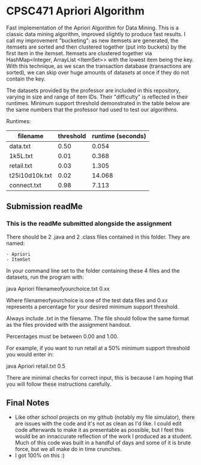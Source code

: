 # CPSC471 Apriori Algorithm

Fast implementation of the Apriori Algorithm for Data Mining. This is a classic data mining algorithm, improved slightly to produce fast results. I call my improvement "bucketing": as new itemsets are generated, the itemsets are sorted and then clustered together (put into buckets) by the first item in the itemset. Itemsets are clustered together via HashMap<Integer, ArrayList \<ItemSet>> with the lowest item being the key. With this technique, as we scan the transaction database (transactions are sorted), we can skip over huge amounts of datasets at once if they do not contain the key.

The datasets provided by the professor are included in this repository, varying in size and range of item IDs. Their "difficulty" is reflected in their runtimes. Minimum support threshold demonstrated in the table below are the same numbers that the professor had used to test our algorithms. 

Runtimes:

|filename|threshold|runtime (seconds)|
|--|--|--|
|data.txt|0.50|0.054|
|1k5L.txt|0.01|0.368|
|retail.txt|0.03|1.305|
|t25i10d10k.txt|0.02|14.068|
|connect.txt|0.98|7.113|

## Submission readMe
### This is the readMe submitted alongside the assignment

There should be 2 .java and 2 .class files contained in this folder. They are named:

	- Apriori
	- ItemSet

In your command line set to the folder containing these 4 files and the datasets, run the program with:

java Apriori filenameofyourchoice.txt 0.xx

Where filenameofyourchoice is one of the test data files and 0.xx represents a percentage for your desired minimum support threshold. 

Always include .txt in the filename. The file should follow the same format as the files provided with the assignment handout.

Percentages must be between 0.00 and 1.00. 

For example, if you want to run retail at a 50% minimum support threshold you would enter in:

java Apriori retail.txt 0.5

There are minimal checks for correct input, this is because I am hoping that you will follow these instructions carefully.

## Final Notes

- Like other school projects on my github (notably my file simulator), there are issues with the code and it's not as clean as I'd like. I could edit code afterwards to make it as presentable as possible, but I feel this would be an innaccurate reflection of the work I produced as a student. Much of this code was built in a handful of days and some of it is brute force, but we all make do in time crunches.
- I got 100% on this :) 
